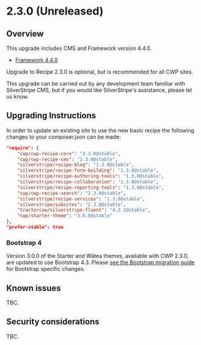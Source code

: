 # 2.3.0 (Unreleased)

## Overview

This upgrade includes CMS and Framework version 4.4.0.

 * [Framework 4.4.0](https://github.com/silverstripe/silverstripe-framework/blob/4.4.0/docs/en/04_Changelogs/4.4.0.md)

Upgrade to Recipe 2.3.0 is optional, but is recommended for all CWP sites.

This upgrade can be carried out by any development team familiar with SilverStripe CMS, but if you
would like SilverStripe's assistance, please let us know.

## Upgrading Instructions

In order to update an existing site to use the new basic recipe the following changes to your composer.json
can be made:

```json
"require": {
    "cwp/cwp-recipe-core": "2.3.0@stable",
    "cwp/cwp-recipe-cms": "2.3.0@stable",
    "silverstripe/recipe-blog": "1.3.0@stable",
    "silverstripe/recipe-form-building": "1.3.0@stable",
    "silverstripe/recipe-authoring-tools": "1.3.0@stable",
    "silverstripe/recipe-collaboration": "1.3.0@stable",
    "silverstripe/recipe-reporting-tools": "1.3.0@stable",
    "cwp/cwp-recipe-search": "2.3.0@stable",
    "silverstripe/recipe-services": "1.3.0@stable",
    "silverstripe/subsites": "2.3.0@stable",
    "tractorcow/silverstripe-fluent": "4.2.1@stable",
    "cwp/starter-theme": "3.0.0@stable"
},
"prefer-stable": true
```

### Bootstrap 4

Version 3.0.0 of the Starter and Wātea themes, available with CWP 2.3.0, are updated to use Bootstrap 4.3. Please
[see the Bootstrap migration guide](https://getbootstrap.com/docs/4.3/migration/) for Bootstrap specific changes. 

## Known issues

TBC.

## Security considerations

TBC.

<!--- Changes below this line will be automatically regenerated -->
